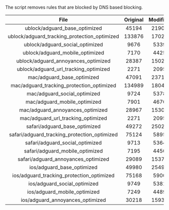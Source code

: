 The script removes rules that are blocked by DNS based blocking.


| File | Original | Modified |
|:----:|:-----:|:-----:|
| ublock/adguard_base_optimized | 45194 | 21904 |
| ublock/adguard_tracking_protection_optimized | 133876 | 17029 |
| ublock/adguard_social_optimized | 9676 | 5339 |
| ublock/adguard_mobile_optimized | 7170 | 4425 |
| ublock/adguard_annoyances_optimized | 28387 | 15023 |
| ublock/adguard_url_tracking_optimized | 2271 | 2095 |
| mac/adguard_base_optimized | 47091 | 23713 |
| mac/adguard_tracking_protection_optimized | 134989 | 18044 |
| mac/adguard_social_optimized | 9724 | 5378 |
| mac/adguard_mobile_optimized | 7901 | 4670 |
| mac/adguard_annoyances_optimized | 28967 | 15303 |
| mac/adguard_url_tracking_optimized | 2271 | 2095 |
| safari/adguard_base_optimized | 49272 | 25027 |
| safari/adguard_tracking_protection_optimized | 75124 | 5895 |
| safari/adguard_social_optimized | 9713 | 5364 |
| safari/adguard_mobile_optimized | 7195 | 4450 |
| safari/adguard_annoyances_optimized | 29089 | 15376 |
| ios/adguard_base_optimized | 49980 | 25492 |
| ios/adguard_tracking_protection_optimized | 75168 | 5900 |
| ios/adguard_social_optimized | 9749 | 5381 |
| ios/adguard_mobile_optimized | 7249 | 4489 |
| ios/adguard_annoyances_optimized | 30218 | 15936 |